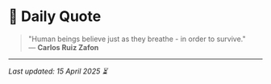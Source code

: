 # 📜 Daily Quote

> "Human beings believe just as they breathe - in order to survive."  
> — **Carlos Ruiz Zafon**

---

_Last updated: 15 April 2025 ⏳_
